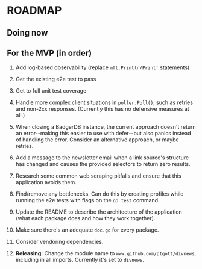 # ROADMAP

## Doing now

## For the MVP (in order)

1. Add log-based observability (replace `mft.Println/Printf` statements)

1. Get the existing e2e test to pass

1. Get to full unit test coverage

1. Handle more complex client situations in `poller.Poll()`, such as retries and non-2xx responses. (Currently this has no defensive measures at all.)

1. When closing a BadgerDB instance, the current approach doesn't return an error--making this easier to use with defer--but also panics instead of handling the error. Consider an alternative approach, or maybe retries.

1. Add a message to the newsletter email when a link source's structure has changed and causes the provided selectors to return zero results.

1. Research some common web scraping pitfalls and ensure that this application avoids them.

1. Find/remove any bottlenecks. Can do this by creating profiles while running the e2e tests with flags on the `go test` command.

1. Update the README to describe the architecture of the application (what each package does and how they work together).

1. Make sure there's an adequate `doc.go` for every package.

1. Consider vendoring dependencies.

1. **Releasing:** Change the module name to `www.github.com/ptgott/divnews`, including in all imports. Currently it's set to `divnews`.
